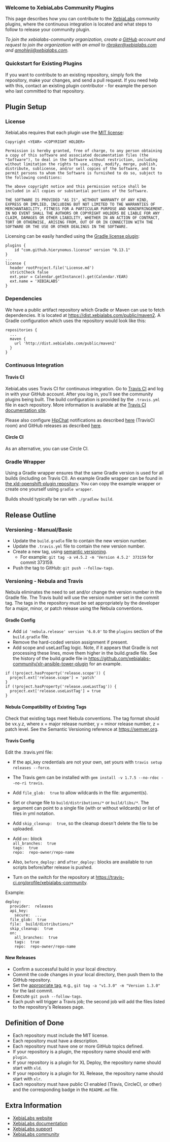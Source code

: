 ### Welcome to XebiaLabs Community Plugins
This page describes how you can contribute to the [XebiaLabs](https://xebialabs.com/) community plugins, where the continuous integration is located and what steps to follow to release your community plugin.

_To join the xebialabs-community organization, create a [GitHub](https://github.com/join) account and request to join the organization with an email to [rbroker@xebialabs.com](mailto:rbroker@xebialabs.com) and [amohleji@xebialabs.com](mailto:amohleji@xebialabs.com)._

### Quickstart for Existing Plugins

If you want to contribute to an existing repository, simply fork the repository, make your changes, and send a pull request.
If you need help with this, contact an existing plugin contributor - for example the person who last committed to that repository.

## Plugin Setup

### License

XebiaLabs requires that each plugin use the [MIT license](https://opensource.org/licenses/MIT):

```
Copyright <YEAR> <COPYRIGHT HOLDER>

Permission is hereby granted, free of charge, to any person obtaining a copy of this software and associated documentation files (the "Software"), to deal in the Software without restriction, including without limitation the rights to use, copy, modify, merge, publish, distribute, sublicense, and/or sell copies of the Software, and to permit persons to whom the Software is furnished to do so, subject to the following conditions:

The above copyright notice and this permission notice shall be included in all copies or substantial portions of the Software.

THE SOFTWARE IS PROVIDED "AS IS", WITHOUT WARRANTY OF ANY KIND, EXPRESS OR IMPLIED, INCLUDING BUT NOT LIMITED TO THE WARRANTIES OF MERCHANTABILITY, FITNESS FOR A PARTICULAR PURPOSE AND NONINFRINGEMENT. IN NO EVENT SHALL THE AUTHORS OR COPYRIGHT HOLDERS BE LIABLE FOR ANY CLAIM, DAMAGES OR OTHER LIABILITY, WHETHER IN AN ACTION OF CONTRACT, TORT OR OTHERWISE, ARISING FROM, OUT OF OR IN CONNECTION WITH THE SOFTWARE OR THE USE OR OTHER DEALINGS IN THE SOFTWARE.
```

Licensing can be easily handled using the [Gradle license plugin](https://github.com/hierynomus/license-gradle-plugin):

```
plugins {
    id "com.github.hierynomus.license" version "0.13.1"
}
...
license {
  header rootProject.file('License.md')
  strictCheck false
  ext.year = Calendar.getInstance().get(Calendar.YEAR)
  ext.name = 'XEBIALABS'
}
```

### Dependencies
We have a public artifact repository which Gradle or Maven can use to fetch dependencies. It is located at <a href="https://dist.xebialabs.com/public/maven2">https://dist.xebialabs.com/public/maven2</a>. A Gradle configuration which uses the repository would look like this:

```
repositories {
  ...
  maven {
    url 'http://dist.xebialabs.com/public/maven2'
  }
}
```

### Continuous Integration
#### Travis CI
XebiaLabs uses Travis CI for continuous integration. Go to [Travis CI](https://travis-ci.org) and log in with your GitHub account. After you log in, you'll see the community plugins being built. The build configuration is provided by the `.travis.yml` file in each repository. More information is available at the [Travis CI documentation site](http://docs.travis-ci.com/).

Please also configure [HipChat](https://hipchat.com/) notifications as described [here](http://docs.travis-ci.com/user/notifications/#HipChat-notification) (TravisCI room) and GitHub releases as described [here](http://docs.travis-ci.com/user/deployment/releases/).

#### Circle CI
As an alternative, you can use Circle CI.

### Gradle Wrapper
Using a Gradle wrapper ensures that the same Gradle version is used for all builds (including on Travis CI). An example Gradle wrapper can be found in [the xld-openshift-plugin repository](https://github.com/xebialabs-community/xld-openshift-plugin). You can copy the example wrapper or create one yourself using `gradle wrapper`.

Builds should typically be ran with `./gradlew build`.

## Release Outline

### Versioning - Manual/Basic

* Update the `build.gradle` file to contain the new version number.
* Update the `.travis.yml` file to contain the new version number.
* Create a new tag, using [semantic versioning](https://semver.org).
   * For example: `git tag -a v4.5.2 -m 'Version 4.5.2' 373159` for commit 373159.
* Push the tag to GitHub: `git push --follow-tags`.

### Versioning - Nebula and Travis

Nebula eliminates the need to set and/or change the version number in the Gradle file.  The Travis build will use the version number set in the commit tag.  The tags in the repository must be set appropriately by the developer for a major, minor, or patch release using the Nebula conventions.

#### Gradle Config

* Add ```id 'nebula.release' version '6.0.0'``` to the ```plugins``` section of the `build.gradle` file.
* Remove the hard-coded version assignment if present.
* Add scope and useLastTag logic.  Note, if it appears that Gradle is not processing these lines, move them higher in the build.gradle file.  See the history of the build.gradle file in <https://github.com/xebialabs-community/xlr-ansible-tower-plugin> for an example.

```
if (!project.hasProperty('release.scope')) {
  project.ext['release.scope'] = 'patch'
}
if (!project.hasProperty('release.useLastTag')) {
  project.ext['release.useLastTag'] = true
}
```

#### Nebula Compatibility of Existing Tags

Check that existing tags meet Nebula conventions.  The tag format should be vx.y.z, where x = major release number, y = minor release number, z = patch level.  See the Semantic Versioning reference at <https://semver.org>.

#### Travis Config

Edit the .travis.yml file:  
* If the api_key credentials are not your own, set yours with ```travis setup releases --force```.  
* The Travis gem can be installed with ```gem install -v 1.7.5 --no-rdoc --no-ri travis```.  
* Add ```file_glob:  true``` to allow wildcards in the file: argument(s).  
* Set or change file to ```build/distributions/*``` or ```build/libs/*```.  The argument can point to a single file (with or without wildcards) or list of files in yml notation.
* Add ```skip_cleanup:  true```, so the cleanup doesn't delete the file to be uploaded.
* Add ```on:``` block  
```all_branches:  true```    
```tags:  true```  
```repo:  repo-owner/repo-name```  

* Also, ```before_deploy:``` and ```after_deploy:``` blocks are available to run scripts before/after release is pushed.
* Turn on the switch for the repository at https://travis-ci.org/profile/xebialabs-community.

Example:

```
deploy:
  provider:  releases
  api_key:
    secure:  ...
  file_glob:  true
  file:  build/distributions/*
  skip_cleanup:  true
  on:
    all_branches:  true
    tags:  true
    repo:  repo-owner/repo-name
```

#### New Releases

* Confirm a successful build in your local directory.
* Commit the code changes in your local directory, then push them to the GitHub repository.
* Set the [appropriate tag](https://semver.org), e.g., ```git tag -a "v1.3.0" -m "Version 1.3.0"``` for the last commit.
* Execute ```git push --follow-tags```.
* Each push will trigger a Travis job; the second job will add the files listed to the repository's Releases page.

## Definition of Done

* Each repository must include the MIT license.
* Each repository must have a description.
* Each repository must have one or more GitHub topics defined.
* If your repository is a plugin, the repository name should end with `plugin`.
* If your repository is a plugin for XL Deploy, the repository name should start with `xld`.
* If your repository is a plugin for XL Release, the repository name should start with `xlr`.
* Each repository must have public CI enabled (Travis, CircleCI, or other) and the corresponding badge in the `README.md` file.

## Extra Information

* [XebiaLabs website](https://xebialabs.com/)
* [XebiaLabs documentation](https://docs.xebialabs.com/)
* [XebiaLabs support](https://support.xebialabs.com)
* [XebiaLabs community](https://github.com/xebialabs-community)
